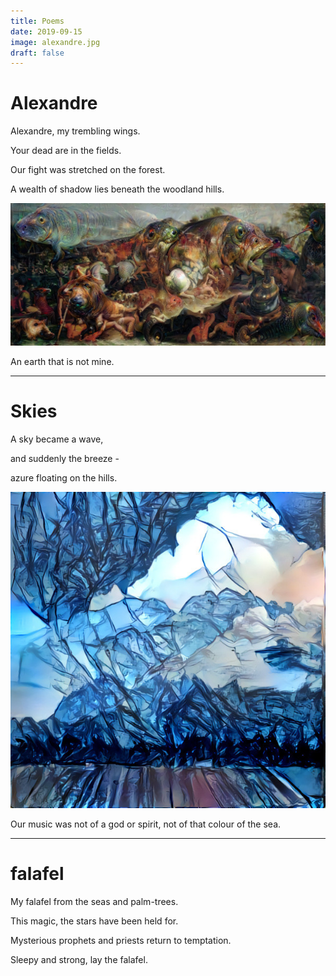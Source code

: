 ```yaml
---
title: Poems
date: 2019-09-15
image: alexandre.jpg
draft: false
---
```


# Alexandre

Alexandre, my trembling wings.

Your dead are in the fields.

Our fight was stretched on the forest.

A wealth of shadow lies beneath the woodland hills.

![An earth that is not mine](images/alexandre.jpg)

An earth that is not mine.

---

# Skies

A sky became a wave,

and suddenly the breeze -

azure floating on the hills.

![Sky](images/sky.jpg)

Our music was not of a god or spirit, not of that colour of the sea.

---

# falafel

My falafel from the seas and palm-trees.

This magic, the stars have been held for.

Mysterious prophets and priests return to temptation.

Sleepy and strong, lay the falafel.

